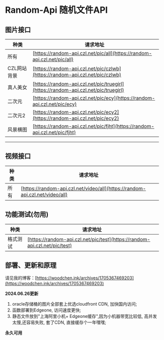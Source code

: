 # Random-Api 随机文件API

## 图片接口

| 种类     | 请求地址   | 
| ---------- | ---------------- | 
| 所有     | [https://random-api.czl.net/pic/all](https://random-api.czl.net/pic/all) |
| CZL网站背景 | [https://random-api.czl.net/pic/czlwb](https://random-api.czl.net/pic/czlwb) |
| 真人美女 | [https://random-api.czl.net/pic/truegirl](https://random-api.czl.net/pic/truegirl) |
| 二次元 | [https://random-api.czl.net/pic/ecy](https://random-api.czl.net/pic/ecy) |
| 二次元2 | [https://random-api.czl.net/pic/ecy2](https://random-api.czl.net/pic/ecy2) |
| 风景横图 | [https://random-api.czl.net/pic/fjht](https://random-api.czl.net/pic/fjht) |

--- 

## 视频接口
| 种类     | 请求地址   | 
| ---------- | ---------------- | 
| 所有 | [https://random-api.czl.net/video/all](https://random-api.czl.net/video/all) |

## 功能测试(勿用)

| 种类     | 请求地址   | 
| ---------- | ---------------- | 
| 格式测试     | [https://random-api.czl.net/pic/test](https://random-api.czl.net/pic/test) |


## 部署、更新和原理

请见我的博客：[https://woodchen.ink/archives/1705367469203](https://woodchen.ink/archives/1705367469203)

**2024.06.26更新**

1. oracle存储桶的图片全部套上优选cloudfront CDN, 加快国内访问;
2. 函数部署到Edgeone, 访问速度更快;
3. 静态文件放到"上海阿里小机+ Edgeone缓存",因为小机器带宽比较低, 高并发太慢,还容易失败, 套了CDN, 直接缓存个一年嘿嘿;

**永久可用**
                
